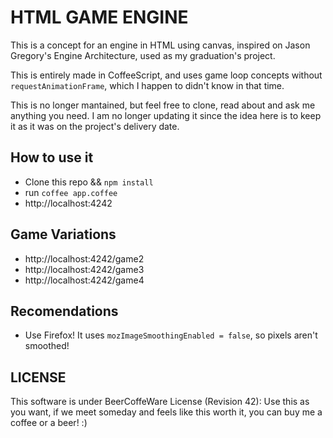 HTML GAME ENGINE
================

This is a concept for an engine in HTML using canvas, inspired on Jason Gregory's Engine Architecture, used as my graduation's project.

This is entirely made in CoffeeScript, and uses game loop concepts without `requestAnimationFrame`, which I happen to didn't know in that time.

This is no longer mantained, but feel free to clone, read about and ask me anything you need. I am no longer updating it since the idea here is to keep it as it was on the project's delivery date.

## How to use it

- Clone this repo && `npm install`
- run `coffee app.coffee`
- http://localhost:4242

## Game Variations

- http://localhost:4242/game2
- http://localhost:4242/game3
- http://localhost:4242/game4

## Recomendations

- Use Firefox! It uses `mozImageSmoothingEnabled = false`, so pixels aren't smoothed!



## LICENSE
This software is under BeerCoffeWare License (Revision 42):
Use this as you want, if we meet someday and feels like this worth it, you can buy me a coffee or a beer! :)
